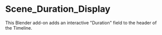 # Scene_Duration_Display
This Blender add-on adds an interactive "Duration" field to the header of the Timeline.
